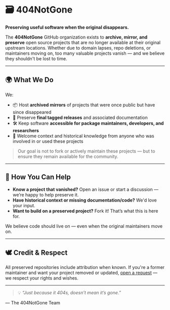 # 🗃️ 404NotGone

**Preserving useful software when the original disappears.**

The **404NotGone** GitHub organization exists to **archive, mirror, and preserve** open source projects that are no longer available at their original upstream locations. Whether due to domain lapses, repo deletions, or maintainers moving on, too many valuable projects vanish — and we believe they shouldn't be lost to time.

---

## 🌍 What We Do

We:

- 📦 Host **archived mirrors** of projects that were once public but have since disappeared  
- 🧭 Preserve **final tagged releases** and associated documentation  
- 🛠️ Keep software **accessible for package maintainers, developers, and researchers**  
- 💬 Welcome context and historical knowledge from anyone who was involved in or used these projects

> Our goal is not to fork or actively maintain these projects — but to ensure they remain available for the community.

---

## 🤝 How You Can Help

- **Know a project that vanished?** Open an issue or start a discussion — we’re happy to help preserve it.
- **Have historical context or missing documentation/code?** We'd love your input.
- **Want to build on a preserved project?** Fork it! That’s what this is here for.

We believe code should live on — even when the original maintainers move on.

---

## 🕊️ Credit & Respect

All preserved repositories include attribution when known. If you're a former maintainer and want your project removed or updated, [open a request](https://github.com/404NotGone/.github/issues) — we respect your rights and wishes.

---

> 💡 *“Just because it 404s, doesn’t mean it’s gone.”*  

— The 404NotGone Team
